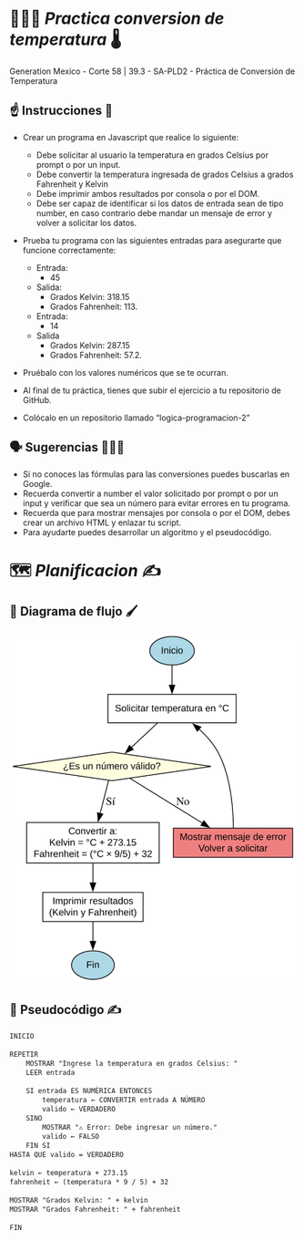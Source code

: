 # 🧑🏻‍💻  <i>Practica conversion de temperatura </i>🌡️
Generation Mexico - Corte 58 | 39.3 - SA-PLD2 - Práctica de Conversión de Temperatura

## ☝️ Instrucciones 📃
- Crear un programa en Javascript que realice lo siguiente:
  - Debe solicitar al usuario la temperatura en grados Celsius por prompt o por un input.
  - Debe convertir la temperatura ingresada de grados Celsius a grados Fahrenheit y Kelvin
  - Debe imprimir ambos resultados por consola o por el DOM.
  - Debe ser capaz de identificar si los datos de entrada sean de tipo number, en caso contrario debe mandar un mensaje de error y volver a solicitar los datos.

- Prueba tu programa con las siguientes entradas para asegurarte que funcione correctamente:
  - Entrada:
    - 45
  - Salida:
      - Grados Kelvin: 318.15
      - Grados Fahrenheit: 113.
  - Entrada:
      - 14
  - Salida
      - Grados Kelvin: 287.15
      - Grados Fahrenheit: 57.2.
- Pruébalo con los valores numéricos que se te ocurran.
- Al final de tu práctica, tienes que subir el ejercicio a tu repositorio de GitHub.
- Colócalo en un repositorio llamado “logica-programacion-2”

## 🗣️ Sugerencias 👩🏻‍🏫
- Si no conoces las fórmulas para las conversiones puedes buscarlas en Google.
- Recuerda convertir a number el valor solicitado por prompt o por un input y verificar que sea un número para evitar errores en tu programa.
- Recuerda que para mostrar mensajes por consola o por el DOM, debes crear un archivo HTML y enlazar tu script.
- Para ayudarte puedes desarrollar un algoritmo y el pseudocódigo.

# 🗺️ <i>Planificacion</i> ✍️

## 🎨 Diagrama de flujo 🖌️
![Diagrama de flujo](./diagrama-de-flujo.svg)

## 📝 Pseudocódigo ✍️
```
INICIO

REPETIR
    MOSTRAR "Ingrese la temperatura en grados Celsius: "
    LEER entrada

    SI entrada ES NUMÉRICA ENTONCES
        temperatura ← CONVERTIR entrada A NÚMERO
        valido ← VERDADERO
    SINO
        MOSTRAR "⚠️ Error: Debe ingresar un número."
        valido ← FALSO
    FIN SI
HASTA QUE valido = VERDADERO

kelvin ← temperatura + 273.15
fahrenheit ← (temperatura * 9 / 5) + 32

MOSTRAR "Grados Kelvin: " + kelvin
MOSTRAR "Grados Fahrenheit: " + fahrenheit

FIN

